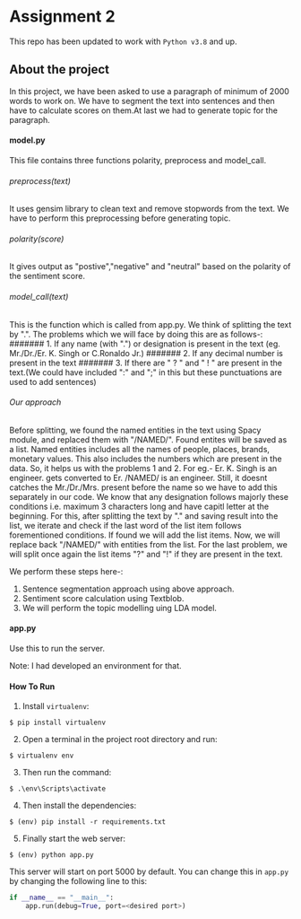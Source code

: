 # Assignment 2
This repo has been updated to work with `Python v3.8` and up.

## About the project
In this project, we have been asked to use a paragraph of minimum of 2000 words to work on. We have to segment the text into sentences and then have to calculate scores on them.At last we had to generate topic for the paragraph.

#### model.py
This file contains three functions polarity, preprocess and model_call.

###### preprocess(text)
It uses gensim library to clean text and remove stopwords from the text. We have to perform this preprocessing before generating topic.

###### polarity(score)
It gives output as "postive","negative" and "neutral" based on the polarity of the sentiment score.

###### model_call(text)
This is the function which is called from app.py. We think of splitting the text by ".". The problems which we will face by doing this are as follows-:
####### 1. If any name (with ".") or designation is present in the text (eg. Mr./Dr./Er. K. Singh or C.Ronaldo Jr.)
####### 2. If any decimal number is present in the text
####### 3. If there are " ? " and " ! " are present in the text.(We could have included ":" and ";" in this but these punctuations are used to add sentences)

###### Our approach
Before splitting, we found the named entities in the text using Spacy module, and replaced them with "/NAMED/". Found entites will be saved as a list. Named entities includes all the names of  people, places, brands, monetary values. This also includes the numbers which are present in the data. So, it helps us with the problems 1 and 2. 
For eg.- Er. K. Singh is an engineer.
gets converted to Er. /NAMED/ is an engineer.
Still, it doesnt catches the Mr./Dr./Mrs. present before the name so we have to add this separately in our code. We know that any designation follows majorly these conditions i.e. maximum 3 characters long and have capitl letter at the beginning. For this, after splitting the text by "." and saving result into the list, we iterate and check if the last word of the list item follows forementioned conditions. If found we will add the list items.
Now, we will replace back "/NAMED/" with entities from the list.
For the last problem, we will split once again the list items "?" and "!" if they are present in the text.

We perform these steps here-:
1.  Sentence segmentation approach using above approach.
2.  Sentiment score calculation using Textblob.
3.  We will perform the topic modelling uing LDA model.

#### app.py
Use this to run the server.

Note: I had developed an environment for that.

#### How To Run
1. Install `virtualenv`:
```
$ pip install virtualenv
```

2. Open a terminal in the project root directory and run:
```
$ virtualenv env
```

3. Then run the command:
```
$ .\env\Scripts\activate
```

4. Then install the dependencies:
```
$ (env) pip install -r requirements.txt
```

5. Finally start the web server:
```
$ (env) python app.py
```

This server will start on port 5000 by default. You can change this in `app.py` by changing the following line to this:

```python
if __name__ == "__main__":
    app.run(debug=True, port=<desired port>)
```
